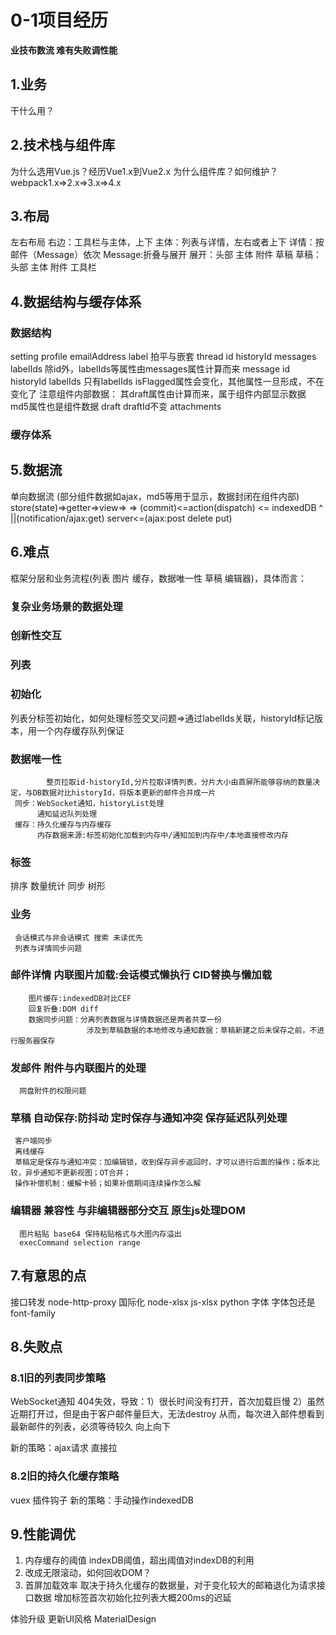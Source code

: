 # 0-1项目经历 #
**业技布数流 难有失败调性能**

## 1.业务 ##
  干什么用？

## 2.技术栈与组件库 ##
  为什么选用Vue.js？经历Vue1.x到Vue2.x
  为什么组件库？如何维护？
  webpack1.x=>2.x=>3.x=>4.x

## 3.布局 ##
  左右布局
  右边：工具栏与主体，上下
  主体：列表与详情，左右或者上下
  详情：按邮件（Message）依次
  Message:折叠与展开
  展开：头部 主体 附件 草稿
  草稿：头部 主体 附件 工具栏

## 4.数据结构与缓存体系 ##
### 数据结构 ###
  setting
  profile emailAddress
  label 拍平与嵌套
  thread id historyId messages labelIds
         除id外，labelIds等属性由messages属性计算而来
  message id historyId labelIds
          只有labelIds isFlagged属性会变化，其他属性一旦形成，不在变化了
          注意组件内部数据：
          其draft属性由计算而来，属于组件内部显示数据
          md5属性也是组件数据
  draft draftId不变
  attachments
### 缓存体系 ###

## 5.数据流 ##
单向数据流
                    (部分组件数据如ajax，md5等用于显示，数据封闭在组件内部)
  store(state)=>getter=>view=>
                                  =>
       (commit)<=action(dispatch) <= indexedDB
                  ^
                  ||(notification/ajax:get)
              server<=(ajax:post delete put)

## 6.难点 ##
框架分层和业务流程(列表 图片 缓存，数据唯一性 草稿 编辑器)，具体而言：
### 复杂业务场景的数据处理  ###
### 创新性交互  ###
### 列表  ###
### 初始化 ###
列表分标签初始化，如何处理标签交叉问题=>通过labelIds关联，historyId标记版本，用一个内存缓存队列保证
### 数据唯一性 ###
            整页拉取id-historyId,分片拉取详情列表，分片大小由首屏所能够容纳的数量决定，与DB数据对比historyId，将版本更新的邮件合并成一片
     同步：WebSocket通知，historyList处理
          通知延迟队列处理
     缓存：持久化缓存与内存缓存
          内存数据来源:标签初始化加载到内存中/通知加到内存中/本地直接修改内存
### 标签  ###
排序 数量统计 同步 树形
### 业务 ### 
     会话模式与非会话模式 搜索 未读优先
     列表与详情同步问题
### 邮件详情 内联图片加载:会话模式懒执行 CID替换与懒加载 ###
        图片缓存:indexedDB对比CEF
        回复折叠:DOM diff
        数据同步问题：分离列表数据与详情数据还是两者共享一份
                     涉及到草稿数据的本地修改与通知数据：草稿新建之后未保存之前，不进行服务器保存
### 发邮件 附件与内联图片的处理 ###
      网盘附件的权限问题
### 草稿 自动保存:防抖动 定时保存与通知冲突 保存延迟队列处理 ###
     客户端同步
     离线缓存
     草稿定是保存与通知冲突：加编辑锁，收到保存异步返回时，才可以进行后面的操作；版本比较，异步通知不更新视图；OT合并；
     操作补偿机制：缓解卡顿；如果补偿期间连续操作怎么解
### 编辑器 兼容性 与非编辑器部分交互 原生js处理DOM ###
      图片粘贴 base64 保持粘贴格式与大图内存溢出
      execCommand selection range

## 7.有意思的点 ##
接口转发 node-http-proxy
国际化 node-xlsx js-xlsx python
字体 字体包还是font-family

## 8.失败点 ##
### 8.1旧的列表同步策略 ###
WebSocket通知
404失效，导致：1）很长时间没有打开，首次加载巨慢 2）虽然近期打开过，但是由于客户邮件量巨大，无法destroy
        从而，每次进入邮件想看到最新邮件的列表，必须等待较久
向上向下

新的策略：ajax请求 直接拉
### 8.2旧的持久化缓存策略 ###
vuex 插件钩子
新的策略：手动操作indexedDB

## 9.性能调优 ##
1. 内存缓存的阈值
indexDB阈值，超出阈值对indexDB的利用
2. 改成无限滚动，如何回收DOM？
3. 首屏加载效率
取决于持久化缓存的数据量，对于变化较大的邮箱退化为请求接口数据
            增加标签首次初始化拉列表大概200ms的迟延



体验升级
更新UI风格 MaterialDesign

